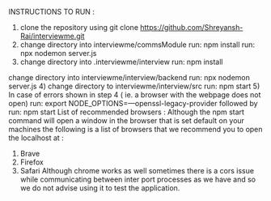 INSTRUCTIONS TO RUN :
1) clone the repository using
git clone https://github.com/Shreyansh-Rai/interviewme.git
2) change directory into interviewme/commsModule
run: npm install
run: npx nodemon server.js
3) change directory into .interviewme/interview
run: npm install	 

 change directory into interviewme/interview/backend
run: npx nodemon server.js
4) change directory to interviewme/interview/src
run: npm start
5) In case of errors shown in step 4 ( ie. a browser with the webpage does not open)
run: export NODE_OPTIONS=—openssl-legacy-provider
 followed by
run: npm start
List of recommended browsers :
Although the npm start command will open a window in the browser that is set default on
your machines the following is a list of browsers that we recommend you to open the
localhost at :
1) Brave
2) Firefox
3) Safari
Although chrome works as well sometimes there is a cors issue while communicating
between inter port processes as we have and so we do not advise using it to test the
application.
